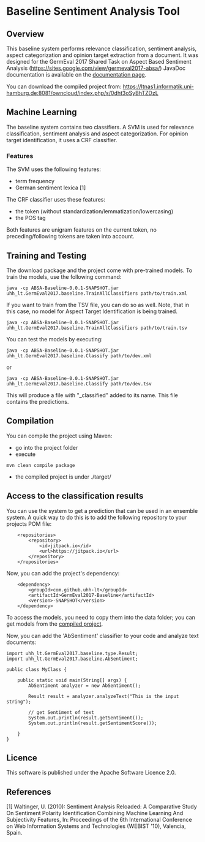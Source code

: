# Baseline Sentiment Analysis Tool


## Overview

This baseline system performs relevance classification, sentiment analysis, aspect categorization and opinion target extraction from a document. It was designed for the GermEval 2017 Shared Task on Aspect Based Sentiment Analysis (https://sites.google.com/view/germeval2017-absa/)
JavaDoc documentation is available on the [documentation page](https://uhh-lt.github.io/GermEval2017-Baseline/).

You can download the compiled project from:
https://ltnas1.informatik.uni-hamburg.de:8081/owncloud/index.php/s/0dht3oSyBhTZDzL

## Machine Learning

The baseline system contains two classifiers. A SVM  is used for relevance classification, sentiment analysis and aspect categorization. For opinion target identification, it uses a CRF classifier.

### Features

The SVM uses the following features:
* term frequency
* German sentiment lexica [1]

The CRF classifier uses these features:
* the token (without standardization/lemmatization/lowercasing)
* the POS tag

Both features are unigram features on the current token, no preceding/following tokens are taken into account.


## Training and Testing

The download package and the project come with pre-trained models.
To train the models, use the following command:

```
java -cp ABSA-Baseline-0.0.1-SNAPSHOT.jar uhh_lt.GermEval2017.baseline.TrainAllClassifiers path/to/train.xml
```

If you want to train from the TSV file, you can do so as well. Note, that in this case, no model for Aspect Target Identification is being trained.
```
java -cp ABSA-Baseline-0.0.1-SNAPSHOT.jar uhh_lt.GermEval2017.baseline.TrainAllClassifiers path/to/train.tsv
```

You can test the models by executing:
```
java -cp ABSA-Baseline-0.0.1-SNAPSHOT.jar uhh_lt.GermEval2017.baseline.Classify path/to/dev.xml
```
or
```
java -cp ABSA-Baseline-0.0.1-SNAPSHOT.jar uhh_lt.GermEval2017.baseline.Classify path/to/dev.tsv
```

This will produce a file with "_classified" added to its name. This file contains the predictions.


## Compilation

You can compile the project using Maven:

* go into the project folder
* execute
```
mvn clean compile package
```
* the compiled project is under ./target/


## Access to the classification results

You can use the system to get a prediction that can be used in an ensemble system.
A quick way to do this is to add the following repository to your projects POM file:

```
	<repositories>
		<repository>
			<id>jitpack.io</id>
			<url>https://jitpack.io</url>
		</repository>
	</repositories>
```

Now, you can add the project's dependency:

```
	<dependency>
	    <groupId>com.github.uhh-lt</groupId>
	    <artifactId>GermEval2017-Baseline</artifactId>
	    <version>-SNAPSHOT</version>
	</dependency>
```

To access the models, you need to copy them into the data folder; you can get models from the [compiled project](https://ltnas1.informatik.uni-hamburg.de:8081/owncloud/index.php/s/0dht3oSyBhTZDzL).

Now, you can add the 'AbSentiment' classifier to your code and analyze text documents:

```
import uhh_lt.GermEval2017.baseline.type.Result;
import uhh_lt.GermEval2017.baseline.AbSentiment;

public class MyClass {

    public static void main(String[] args) {
        AbSentiment analyzer = new AbSentiment();

        Result result = analyzer.analyzeText("This is the input string");

        // get Sentiment of text
        System.out.println(result.getSentiment());
        System.out.println(result.getSentimentScore());

    }
}
```


## Licence
This software is published under the Apache Software Licence 2.0.


## References

[1] Waltinger, U. (2010): Sentiment Analysis Reloaded: A Comparative Study On Sentiment Polarity Identification Combining Machine Learning And Subjectivity Features, In: Proceedings of the 6th International Conference on Web Information Systems and Technologies (WEBIST '10), Valencia, Spain.
